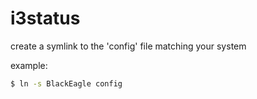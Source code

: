 i3status
========

create a symlink to the 'config' file matching your system

example:

```sh
$ ln -s BlackEagle config
```
